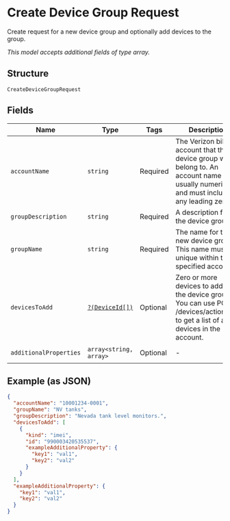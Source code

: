 
# Create Device Group Request

Create request for a new device group and optionally add devices to the group.

*This model accepts additional fields of type array.*

## Structure

`CreateDeviceGroupRequest`

## Fields

| Name | Type | Tags | Description | Getter | Setter |
|  --- | --- | --- | --- | --- | --- |
| `accountName` | `string` | Required | The Verizon billing account that the device group will belong to. An account name is usually numeric, and must include any leading zeros. | getAccountName(): string | setAccountName(string accountName): void |
| `groupDescription` | `string` | Required | A description for the device group. | getGroupDescription(): string | setGroupDescription(string groupDescription): void |
| `groupName` | `string` | Required | The name for the new device group. This name must be unique within the specified account. | getGroupName(): string | setGroupName(string groupName): void |
| `devicesToAdd` | [`?(DeviceId[])`](../../doc/models/device-id.md) | Optional | Zero or more devices to add to the device group. You can use POST /devices/actions/list to get a list of all devices in the account. | getDevicesToAdd(): ?array | setDevicesToAdd(?array devicesToAdd): void |
| `additionalProperties` | `array<string, array>` | Optional | - | findAdditionalProperty(string key): array | additionalProperty(string key, array value): void |

## Example (as JSON)

```json
{
  "accountName": "10001234-0001",
  "groupName": "NV tanks",
  "groupDescription": "Nevada tank level monitors.",
  "devicesToAdd": [
    {
      "kind": "imei",
      "id": "990003420535537",
      "exampleAdditionalProperty": {
        "key1": "val1",
        "key2": "val2"
      }
    }
  ],
  "exampleAdditionalProperty": {
    "key1": "val1",
    "key2": "val2"
  }
}
```


